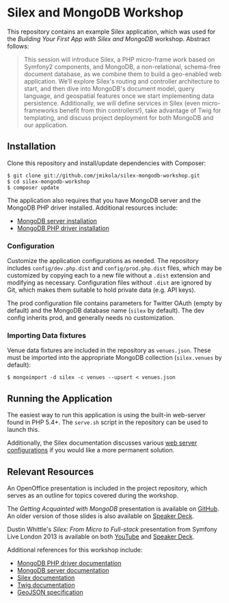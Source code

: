 # Silex and MongoDB Workshop

This repository contains an example Silex application, which was used for the
*Building Your First App with Silex and MongoDB* workshop. Abstract follows:

> This session will introduce Silex, a PHP micro-frame work based on Symfony2
components, and MongoDB, a non-relational, schema-free document database, as we
combine them to build a geo-enabled web application. We’ll explore Silex's
routing and controller architecture to start, and then dive into MongoDB's
document model, query language, and geospatial features once we start
implementing data persistence. Additionally, we will define services in Silex
(even micro-frameworks benefit from thin controllers!), take advantage of Twig
for templating, and discuss project deployment for both MongoDB and our
application.

## Installation

Clone this repository and install/update dependencies with Composer:

```
$ git clone git://github.com/jmikola/silex-mongodb-workshop.git
$ cd silex-mongodb-workshop
$ composer update
```

The application also requires that you have MongoDB server and the MongoDB PHP
driver installed. Additional resources include:

 * [MongoDB server installation](http://docs.mongodb.org/manual/installation/)
 * [MongoDB PHP driver installation](http://php.net/manual/en/mongo.installation.php)

### Configuration

Customize the application configurations as needed. The repository includes
`config/dev.php.dist` and `config/prod.php.dist` files, which may be customized
by copying each to a new file without a `.dist` extension and modifying as
necessary. Configuration files without `.dist` are ignored by Git, which makes
them suitable to hold private data (e.g. API keys).

The prod configuration file contains parameters for Twitter OAuth (empty by
default) and the MongoDB database name (`silex` by default). The dev config
inherits prod, and generally needs no customization.

### Importing Data fixtures

Venue data fixtures are included in the repository as `venues.json`. These must
be imported into the appropriate MongoDB collection (`silex.venues` by default):

```
$ mongoimport -d silex -c venues --upsert < venues.json
```

## Running the Application

The easiest way to run this application is using the built-in web-server found
in PHP 5.4+. The `serve.sh` script in the repository can be used to launch this.

Additionally, the Silex documentation discusses various
[web server configurations](http://silex.sensiolabs.org/doc/web_servers.html) if
you would like a more permanent solution.

## Relevant Resources

An OpenOffice presentation is included in the project repository, which serves
as an outline for topics covered during the workshop.

The *Getting Acquainted with MongoDB* presentation is available on
[GitHub](http://jmikola.github.io/slides/mongodb_getting_acquainted). An older
version of those slides is also available on
[Speaker Deck](https://speakerdeck.com/jmikola/getting-acquainted-with-mongodb).

Dustin Whittle's *Silex: From Micro to Full-stack* presentation from Symfony
Live London 2013 is available on both
[YouTube](https://www.youtube.com/watch?v=6U6RmtHxV9g) and
[Speaker Deck](https://speakerdeck.com/dustinwhittle/silex-from-micro-to-full-stack-1).

Additional references for this workshop include:

 * [MongoDB PHP driver documentation](http://php.net/manual/en/book.mongo.php)
 * [MongoDB server documentation](http://docs.mongodb.org/manual/)
 * [Silex documentation](http://silex.sensiolabs.org/documentation)
 * [Twig documentation](http://twig.sensiolabs.org/documentation)
 * [GeoJSON specification](http://geojson.org/)
